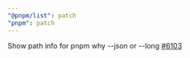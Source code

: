 ```yaml
---
"@pnpm/list": patch
"pnpm": patch
---
```


Show path info for pnpm why --json or --long [#6103](https://github.com/pnpm/pnpm/issues/6103)
